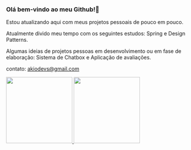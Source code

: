 ### Olá bem-vindo ao meu Github!👋

Estou atualizando aqui com meus projetos pessoais de pouco em pouco.

Atualmente divido meu tempo com os seguintes estudos: Spring e Design Patterns.

Algumas ideias de projetos pessoas em desenvolvimento ou em fase de elaboração: Sistema de Chatbox e Aplicação de avaliações.

contato: akiodevs@gmail.com


<a href="https://github.com/akiotnk00">
  <img height="180em" src="https://github-readme-stats.vercel.app/api?username=akiotnk00&show_icons=true&theme=merko&include_all_commits=true&count_private=true"/>
  <img height="180em" src="https://github-readme-stats.vercel.app/api/top-langs/?username=akiotnk00&layout=compact&langs_count=7&theme=merko"/>
</div>
